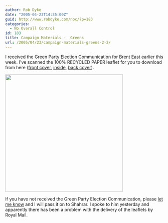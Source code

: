 ```yaml
---
author: Rob Dyke
date: "2005-04-23T14:35:00Z"
guid: http://www.robdyke.com/noc/?p=183
categories:
  - No Overall Control
id: 183
title: Campaign Materials -  Greens
url: /2005/04/23/campaign-materials-greens-2-2/
---
```

I received the Green Party Election Communication for Brent East earlier this week. I've scanned the 100% RECYCLED PAPER leaflet for you to download from here ([front cover](http://www.comwifinet.com/becampaign/gp_sa_fc_web.jpg), [inside](http://www.comwifinet.com/becampaign/gp_sa_inside_web.jpg), [back cover](http://www.comwifinet.com/becampaign/gp_sa_back_web.jpg)).

<img src="http://www.comwifinet.com/becampaign/gp_sa_fc_web.jpg" height="375" width="375" /></img>

If you have not received the Green Party Election Communication, please [let me know](mailto://brent_east@robdyke.com) and I will pass it on to Shahrar. I spoke to him yesterday and apparently there has been a problem with the delivery of the leaflets by Royal Mail.